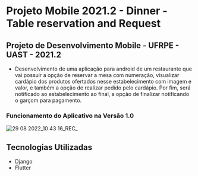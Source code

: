 # Projeto Mobile 2021.2 - Dinner - Table reservation and Request

## Projeto de Desenvolvimento Mobile - UFRPE - UAST - 2021.2

* Desenvolvimento de uma aplicação para android de um restaurante que vai possuir a opção de reservar a mesa com numeração, visualizar cardápio dos produtos ofertados nesse estabelecimento com imagem e valor, e também a opção de realizar pedido pelo cardápio. Por fim, será notificado ao estabelecimento ao final, a opção de finalizar notificando o garçom para pagamento.

### Funcionamento do Aplicativo na Versão 1.0 





![29 08 2022_10 43 16_REC_](https://user-images.githubusercontent.com/59375940/187218819-d74824e5-8484-42b0-978f-b32937b566b9.gif)



## Tecnologias Utilizadas 

* Django
* Flutter
